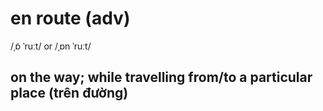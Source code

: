 # en route (adv)

/ˌɒ̃ ˈruːt/ or /ˌɒn ˈruːt/

## on the way; while travelling from/to a particular place (trên đường)